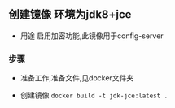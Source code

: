 ## 创建镜像 环境为jdk8+jce
- 用途
  启用加密功能,此镜像用于config-server
### 步骤
- 准备工作,准备文件,见docker文件夹

- 创建镜像
`docker build -t jdk-jce:latest .`